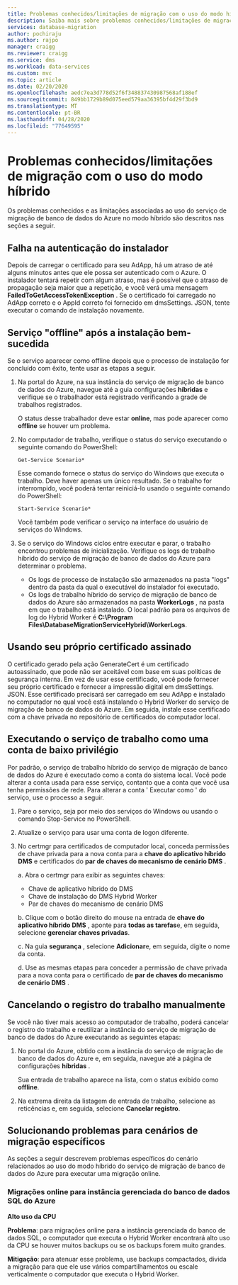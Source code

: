 ```yaml
---
title: Problemas conhecidos/limitações de migração com o uso do modo híbrido
description: Saiba mais sobre problemas conhecidos/limitações de migração com o uso do serviço de migração de banco de dados do Azure no modo híbrido.
services: database-migration
author: pochiraju
ms.author: rajpo
manager: craigg
ms.reviewer: craigg
ms.service: dms
ms.workload: data-services
ms.custom: mvc
ms.topic: article
ms.date: 02/20/2020
ms.openlocfilehash: aedc7ea3d778d52f6f348837430987568af188ef
ms.sourcegitcommit: 849bb1729b89d075eed579aa36395bf4d29f3bd9
ms.translationtype: MT
ms.contentlocale: pt-BR
ms.lasthandoff: 04/28/2020
ms.locfileid: "77649595"
---
```

# <a name="known-issuesmigration-limitations-with-using-hybrid-mode"></a>Problemas conhecidos/limitações de migração com o uso do modo híbrido

Os problemas conhecidos e as limitações associadas ao uso do serviço de migração de banco de dados do Azure no modo híbrido são descritos nas seções a seguir.

## <a name="installer-fails-to-authenticate"></a>Falha na autenticação do instalador

Depois de carregar o certificado para seu AdApp, há um atraso de até alguns minutos antes que ele possa ser autenticado com o Azure. O instalador tentará repetir com algum atraso, mas é possível que o atraso de propagação seja maior que a repetição, e você verá uma mensagem **FailedToGetAccessTokenException** . Se o certificado foi carregado no AdApp correto e o AppId correto foi fornecido em dmsSettings. JSON, tente executar o comando de instalação novamente.

## <a name="service-offline-after-successful-installation"></a>Serviço "offline" após a instalação bem-sucedida

Se o serviço aparecer como offline depois que o processo de instalação for concluído com êxito, tente usar as etapas a seguir.

1. Na portal do Azure, na sua instância do serviço de migração de banco de dados do Azure, navegue até a guia configurações **híbridas** e verifique se o trabalhador está registrado verificando a grade de trabalhos registrados.

    O status desse trabalhador deve estar **online**, mas pode aparecer como **offline** se houver um problema.

2. No computador de trabalho, verifique o status do serviço executando o seguinte comando do PowerShell:

    ```
    Get-Service Scenario*
    ```

    Esse comando fornece o status do serviço do Windows que executa o trabalho. Deve haver apenas um único resultado. Se o trabalho for interrompido, você poderá tentar reiniciá-lo usando o seguinte comando do PowerShell:

    ```
    Start-Service Scenario*
    ```

    Você também pode verificar o serviço na interface do usuário de serviços do Windows.

3. Se o serviço do Windows ciclos entre executar e parar, o trabalho encontrou problemas de inicialização. Verifique os logs de trabalho híbrido do serviço de migração de banco de dados do Azure para determinar o problema.

    - Os logs de processo de instalação são armazenados na pasta "logs" dentro da pasta da qual o executável do instalador foi executado.
    - Os logs de trabalho híbrido do serviço de migração de banco de dados do Azure são armazenados na pasta **WorkerLogs** , na pasta em que o trabalho está instalado. O local padrão para os arquivos de log do Hybrid Worker é **C:\Program Files\DatabaseMigrationServiceHybrid\WorkerLogs**.

## <a name="using-your-own-signed-certificate"></a>Usando seu próprio certificado assinado

O certificado gerado pela ação GenerateCert é um certificado autoassinado, que pode não ser aceitável com base em suas políticas de segurança interna. Em vez de usar esse certificado, você pode fornecer seu próprio certificado e fornecer a impressão digital em dmsSettings. JSON. Esse certificado precisará ser carregado em seu AdApp e instalado no computador no qual você está instalando o Hybrid Worker do serviço de migração de banco de dados do Azure. Em seguida, instale esse certificado com a chave privada no repositório de certificados do computador local.

## <a name="running-the-worker-service-as-a-low-privilege-account"></a>Executando o serviço de trabalho como uma conta de baixo privilégio

Por padrão, o serviço de trabalho híbrido do serviço de migração de banco de dados do Azure é executado como a conta do sistema local. Você pode alterar a conta usada para esse serviço, contanto que a conta que você usa tenha permissões de rede. Para alterar a conta ' Executar como ' do serviço, use o processo a seguir.

1. Pare o serviço, seja por meio dos serviços do Windows ou usando o comando Stop-Service no PowerShell.

2. Atualize o serviço para usar uma conta de logon diferente.

3. No certmgr para certificados de computador local, conceda permissões de chave privada para a nova conta para a **chave do aplicativo híbrido DMS** e certificados do **par de chaves do mecanismo de cenário DMS** .

    a. Abra o certmgr para exibir as seguintes chaves:

    - Chave de aplicativo híbrido do DMS
    - Chave de instalação do DMS Hybrid Worker
    - Par de chaves do mecanismo de cenário DMS

    b. Clique com o botão direito do mouse na entrada de **chave do aplicativo híbrido DMS** , aponte para **todas as tarefas**e, em seguida, selecione **gerenciar chaves privadas**.

    c. Na guia **segurança** , selecione **Adicionar**e, em seguida, digite o nome da conta.

    d. Use as mesmas etapas para conceder a permissão de chave privada para a nova conta para o certificado de **par de chaves do mecanismo de cenário DMS** .

## <a name="unregistering-the-worker-manually"></a>Cancelando o registro do trabalho manualmente

Se você não tiver mais acesso ao computador de trabalho, poderá cancelar o registro do trabalho e reutilizar a instância do serviço de migração de banco de dados do Azure executando as seguintes etapas:

1. No portal do Azure, obtido com a instância do serviço de migração de banco de dados do Azure e, em seguida, navegue até a página de configurações **híbridas** .

   Sua entrada de trabalho aparece na lista, com o status exibido como **offline**.

2. Na extrema direita da listagem de entrada de trabalho, selecione as reticências e, em seguida, selecione **Cancelar registro**.

## <a name="addressing-issues-for-specific-migration-scenarios"></a>Solucionando problemas para cenários de migração específicos

As seções a seguir descrevem problemas específicos do cenário relacionados ao uso do modo híbrido do serviço de migração de banco de dados do Azure para executar uma migração online.

### <a name="online-migrations-to-azure-sql-database-managed-instance"></a>Migrações online para instância gerenciada do banco de dados SQL do Azure

**Alto uso da CPU**

**Problema**: para migrações online para a instância gerenciada do banco de dados SQL, o computador que executa o Hybrid Worker encontrará alto uso da CPU se houver muitos backups ou se os backups forem muito grandes.

**Mitigação**: para atenuar esse problema, use backups compactados, divida a migração para que ele use vários compartilhamentos ou escale verticalmente o computador que executa o Hybrid Worker.
